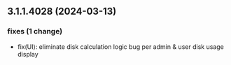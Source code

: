 ## 3.1.1.4028 (2024-03-13)

### fixes (1 change)

- fix(UI): eliminate disk calculation logic bug per admin & user disk usage display
